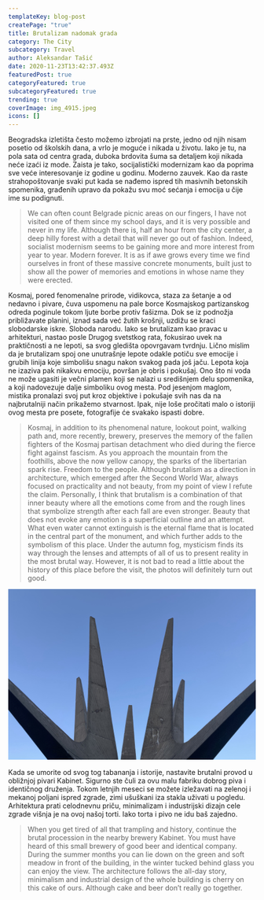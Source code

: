 ```yaml
---
templateKey: blog-post
createPage: "true"
title: Brutalizam nadomak grada
category: The City
subcategory: Travel
author: Aleksandar Tašić
date: 2020-11-23T13:42:37.493Z
featuredPost: true
categoryFeatured: true
subcategoryFeatured: true
trending: true
coverImage: img_4915.jpeg
icons: []
---
```

Beogradska izletišta često možemo izbrojati na prste, jedno od njih nisam posetio od školskih dana, a vrlo je moguće i nikada u životu. Iako je tu, na pola sata od centra grada, duboka brdovita šuma sa detaljem koji nikada neće izaći iz mode. Zaista je tako, socijalistički modernizam kao da poprima sve veće interesovanje iz godine u godinu. Moderno zauvek. Kao da raste strahopoštovanje svaki put kada se nađemo ispred tih masivnih betonskih spomenika, građenih upravo da pokažu svu moć sećanja i emocija u čije ime su podignuti.

> We can often count Belgrade picnic areas on our fingers, I have not visited one of them since my school days, and it is very possible and never in my life. Although there is, half an hour from the city center, a deep hilly forest with a detail that will never go out of fashion. Indeed, socialist modernism seems to be gaining more and more interest from year to year. Modern forever. It is as if awe grows every time we find ourselves in front of these massive concrete monuments, built just to show all the power of memories and emotions in whose name they were erected.

Kosmaj, pored fenomenalne prirode, vidikovca, staza za šetanje a od nedavno i pivare, čuva uspomenu na pale borce Kosmajskog partizanskog odreda poginule tokom ljute borbe protiv fašizma. Dok se iz podnožja približavate planini, iznad sada već žutih krošnji, uzdižu se kraci slobodarske iskre. Sloboda narodu. Iako se brutalizam kao pravac u arhitekturi, nastao posle Drugog svetstkog rata, fokusirao uvek na praktičnosti a ne lepoti, sa svog gledišta opovrgavam tvrdnju. Lično mislim da je brutalizam spoj one unutrašnje lepote odakle potiču sve emocije i grubih linija koje simbolišu snagu nakon svakog pada još jaču. Lepota koja ne izaziva pak nikakvu emociju, površan je obris i pokušaj. Ono što ni voda ne može ugasiti je večni plamen koji se nalazi u središnjem delu spomenika, a koji nadovezuje dalje simboliku ovog mesta. Pod jesenjom maglom, mistika pronalazi svoj put kroz objektive i pokušaje svih nas da na najbrutalniji način prikažemo stvarnost. Ipak, nije loše pročitati malo o istoriji ovog mesta pre posete, fotografije će svakako ispasti dobre.

> Kosmaj, in addition to its phenomenal nature, lookout point, walking path and, more recently, brewery, preserves the memory of the fallen fighters of the Kosmaj partisan detachment who died during the fierce fight against fascism. As you approach the mountain from the foothills, above the now yellow canopy, the sparks of the libertarian spark rise. Freedom to the people. Although brutalism as a direction in architecture, which emerged after the Second World War, always focused on practicality and not beauty, from my point of view I refute the claim. Personally, I think that brutalism is a combination of that inner beauty where all the emotions come from and the rough lines that symbolize strength after each fall are even stronger. Beauty that does not evoke any emotion is a superficial outline and an attempt. What even water cannot extinguish is the eternal flame that is located in the central part of the monument, and which further adds to the symbolism of this place. Under the autumn fog, mysticism finds its way through the lenses and attempts of all of us to present reality in the most brutal way. However, it is not bad to read a little about the history of this place before the visit, the photos will definitely turn out good.



![](img_4968.jpeg)

Kada se umorite od svog tog tabananja i istorije, nastavite brutalni provod u obližnjoj pivari Kabinet. Sigurno ste čuli za ovu malu fabriku dobrog piva i identičnog druženja. Tokom letnjih meseci se možete izležavati na zelenoj i mekanoj poljani ispred zgrade, zimi ušuškani iza stakla uživati u pogledu. Arhitektura prati celodnevnu priču, minimalizam i industrijski dizajn cele zgrade višnja je na ovoj našoj torti. Iako torta i pivo ne idu baš zajedno.

> When you get tired of all that trampling and history, continue the brutal procession in the nearby brewery Kabinet. You must have heard of this small brewery of good beer and identical company. During the summer months you can lie down on the green and soft meadow in front of the building, in the winter tucked behind glass you can enjoy the view. The architecture follows the all-day story, minimalism and industrial design of the whole building is cherry on this cake of ours. Although cake and beer don’t really go together.

![]()